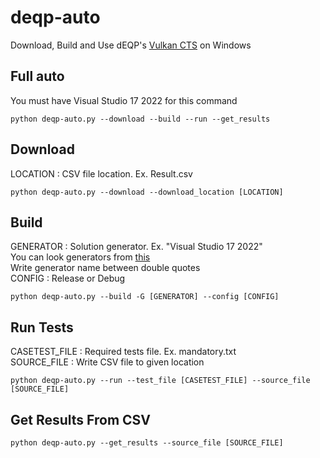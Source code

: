 # deqp-auto

Download, Build and Use dEQP's [Vulkan CTS](https://github.com/KhronosGroup/VK-GL-CTS) on Windows

## Full auto

You must have Visual Studio 17 2022 for this command<br/>

```python deqp-auto.py --download --build --run --get_results``` <br/>

## Download

LOCATION : CSV file location. Ex. Result.csv <br/>

```python deqp-auto.py --download --download_location [LOCATION]``` <br/>

## Build

GENERATOR : Solution generator. Ex. "Visual Studio 17 2022" <br/>
  You can look generators from [this](https://cmake.org/cmake/help/latest/manual/cmake-generators.7.html) <br/>
  Write generator name between double quotes <br/>
CONFIG    : Release or Debug <br/>

```python deqp-auto.py --build -G [GENERATOR] --config [CONFIG]``` <br/>

## Run Tests

CASETEST_FILE : Required tests file. Ex. mandatory.txt <br/>
SOURCE_FILE   : Write CSV file to given location <br/>

```python deqp-auto.py --run --test_file [CASETEST_FILE] --source_file [SOURCE_FILE]``` <br/>

## Get Results From CSV

```python deqp-auto.py --get_results --source_file [SOURCE_FILE]``` <br/>




